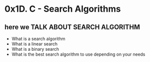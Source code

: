 # 0x1D. C - Search Algorithms

## here we TALK ABOUT SEARCH ALGORITHM

* What is a search algorithm
* What is a linear search
* What is a binary search
* What is the best search algorithm to use depending on your needs


